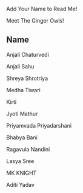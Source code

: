 

Add Your Name to Read Me!

Meet The Ginger Owls!

## Name
Anjali Chaturvedi

Anjali Sahu

Shreya Shrotriya

Medha Tiwari

Kirti

Jyoti Mathur

Priyamvada Priyadarshani

Bhabya Bani

Ragavula Nandini

Lasya Sree

MK KNIGHT

Aditi Yadav
